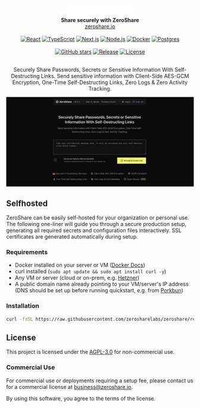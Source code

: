 <div align="center">
  <img src="frontend/src/assets/logo-white.svg" alt="ZeroShare Logo" width="180" />
  <br>
  <strong>Share securely with ZeroShare</strong>
  <br>
  <a href="https://zeroshare.io">zeroshare.io</a>
  <br><br>

  <div align="">
  <a href="#"><img src="https://img.shields.io/badge/React-%2320232a.svg?logo=react&logoColor=%2361DAFB" alt="React" /></a>
  <a href="#"><img src="https://img.shields.io/badge/TypeScript-3178C6?logo=typescript&logoColor=fff" alt="TypeScript" /></a>
  <a href="#"><img src="https://img.shields.io/badge/Next.js-black?logo=next.js&logoColor=white" alt="Next.js" /></a>
  <a href="#"><img src="https://img.shields.io/badge/Node.js-6DA55F?logo=node.js&logoColor=white" alt="Node.js" /></a>
  <a href="#"><img src="https://img.shields.io/badge/Docker-2496ED?logo=docker&logoColor=fff" alt="Docker" /></a>
  <a href="#"><img src="https://img.shields.io/badge/Postgres-%23316192.svg?logo=postgresql&logoColor=white" alt="Postgres" /></a>
</div>
<br/>
  <!-- GitHub Badges -->
  <a href="https://github.com/zerosharelabs/zeroshare/stargazers"><img src="https://img.shields.io/github/stars/zerosharelabs/zeroshare?style=flat" alt="GitHub stars"></a>
  <a href="https://github.com/zerosharelabs/zeroshare/releases"><img src="https://img.shields.io/github/v/release/zerosharelabs/zeroshare?label=release" alt="Release"></a>
  <a href="https://github.com/zerosharelabs/zeroshare/blob/main/LICENSE"><img src="https://img.shields.io/github/license/zerosharelabs/zeroshare" alt="License"></a>
</div>
<br/>
<p align="center">Securely Share Passwords, Secrets or Sensitive Information With Self-Destructing Links.
Send sensitive information with Client-Side AES-GCM Encryption, One-Time Self-Destructing Links, Zero Logs & Zero Activity Tracking.</p>

![ZeroShare](github.png)

## Selfhosted

ZeroShare can be easily self-hosted for your organization or personal use. The following one-liner will guide you through a secure production setup, generating all required secrets and configuration files interactively. SSL certificates are generated automatically during setup.

### Requirements

- Docker installed on your server or VM ([Docker Docs](https://docs.docker.com/get-docker/))
- curl installed (`sudo apt update && sudo apt install curl -y`)
- Any VM or server (cloud or on-prem, e.g. [Hetzner](https://www.hetzner.com/cloud))
- A public domain name already pointing to your VM/server's IP address (DNS should be set up before running quickstart, e.g. from [Porkbun](https://porkbun.com))

### Installation

```sh
curl -fsSL https://raw.githubusercontent.com/zerosharelabs/zeroshare/refs/heads/main/quickstart.sh | bash
```

## License

This project is licensed under the [AGPL-3.0](https://opensource.org/licenses/AGPL-3.0) for non-commercial use.

### Commercial Use

For commercial use or deployments requiring a setup fee, please contact us
for a commercial license at [business@zeroshare.io](mailto:business@zeroshare.io).

By using this software, you agree to the terms of the license.
